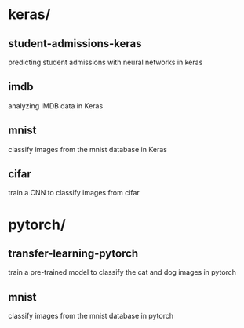 # keras/
## student-admissions-keras
predicting student admissions with neural networks in keras

## imdb
analyzing IMDB data in Keras

## mnist
classify images from the mnist database in Keras

## cifar
train a CNN to classify images from cifar

# pytorch/
## transfer-learning-pytorch
train a pre-trained model to classify the cat and dog images in pytorch

## mnist
classify images from the mnist database in pytorch
